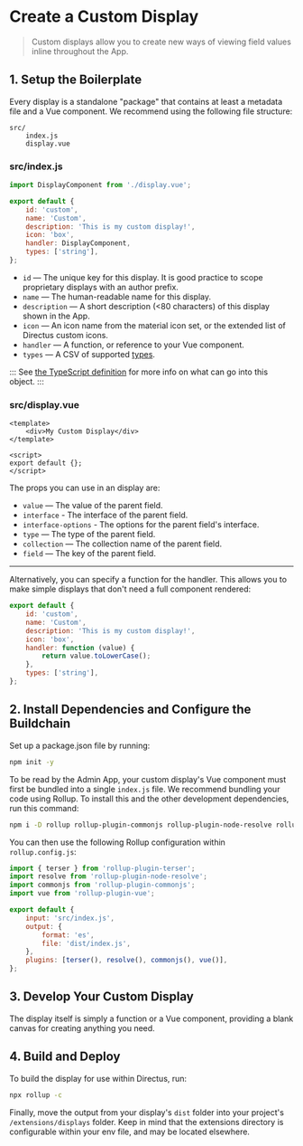 # Create a Custom Display

> Custom displays allow you to create new ways of viewing field values inline throughout the App.

## 1. Setup the Boilerplate

Every display is a standalone "package" that contains at least a metadata file and a Vue component.
We recommend using the following file structure:

```
src/
	index.js
	display.vue
```

### src/index.js

```js
import DisplayComponent from './display.vue';

export default {
	id: 'custom',
	name: 'Custom',
	description: 'This is my custom display!',
	icon: 'box',
	handler: DisplayComponent,
	types: ['string'],
};
```

-   `id` — The unique key for this display. It is good practice to scope proprietary displays with
    an author prefix.
-   `name` — The human-readable name for this display.
-   `description` — A short description (<80 characters) of this display shown in the App.
-   `icon` — An icon name from the material icon set, or the extended list of Directus custom icons.
-   `handler` — A function, or reference to your Vue component.
-   `types` — A CSV of supported [types](/concepts/platform-overview#types).

::: See
[the TypeScript definition](https://github.com/directus/directus/blob/20355fee5eba514dd75565f60269311187010c66/app/src/displays/types.ts#L24-L34)
for more info on what can go into this object. :::

### src/display.vue

```vue
<template>
	<div>My Custom Display</div>
</template>

<script>
export default {};
</script>
```

The props you can use in an display are:

-   `value` — The value of the parent field.
-   `interface` - The interface of the parent field.
-   `interface-options` - The options for the parent field's interface.
-   `type` — The type of the parent field.
-   `collection` — The collection name of the parent field.
-   `field` — The key of the parent field.

---

Alternatively, you can specify a function for the handler. This allows you to make simple displays
that don't need a full component rendered:

```js
export default {
	id: 'custom',
	name: 'Custom',
	description: 'This is my custom display!',
	icon: 'box',
	handler: function (value) {
		return value.toLowerCase();
	},
	types: ['string'],
};
```

## 2. Install Dependencies and Configure the Buildchain

Set up a package.json file by running:

```bash
npm init -y
```

To be read by the Admin App, your custom display's Vue component must first be bundled into a single
`index.js` file. We recommend bundling your code using Rollup. To install this and the other
development dependencies, run this command:

```bash
npm i -D rollup rollup-plugin-commonjs rollup-plugin-node-resolve rollup-plugin-terser rollup-plugin-vue@5.0.0 @vue/compiler-sfc vue-template-compiler
```

You can then use the following Rollup configuration within `rollup.config.js`:

```js
import { terser } from 'rollup-plugin-terser';
import resolve from 'rollup-plugin-node-resolve';
import commonjs from 'rollup-plugin-commonjs';
import vue from 'rollup-plugin-vue';

export default {
	input: 'src/index.js',
	output: {
		format: 'es',
		file: 'dist/index.js',
	},
	plugins: [terser(), resolve(), commonjs(), vue()],
};
```

## 3. Develop Your Custom Display

The display itself is simply a function or a Vue component, providing a blank canvas for creating
anything you need.

## 4. Build and Deploy

To build the display for use within Directus, run:

```bash
npx rollup -c
```

Finally, move the output from your display's `dist` folder into your project's
`/extensions/displays` folder. Keep in mind that the extensions directory is configurable within
your env file, and may be located elsewhere.
